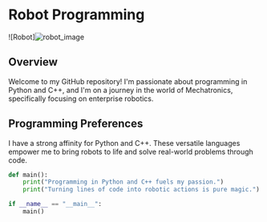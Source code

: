 # Robot Programming

![Robot]![robot_image](https://github.com/VladiMihtarski/VladiMihtarski/assets/132908375/10e0653d-dab2-4356-b3c1-2334d886e584)


## Overview

Welcome to my GitHub repository! I'm passionate about programming in Python and C++, and I'm on a journey in the world of Mechatronics, specifically focusing on enterprise robotics.

## Programming Preferences

I have a strong affinity for Python and C++. These versatile languages empower me to bring robots to life and solve real-world problems through code.

```python
def main():
    print("Programming in Python and C++ fuels my passion.")
    print("Turning lines of code into robotic actions is pure magic.")

if __name__ == "__main__":
    main()
